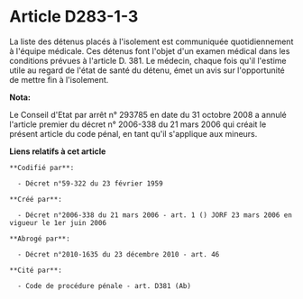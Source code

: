# Article D283-1-3

La liste des détenus placés à l'isolement est communiquée quotidiennement à l'équipe médicale. Ces détenus font l'objet d'un
examen médical dans les conditions prévues à l'article D. 381. Le médecin, chaque fois qu'il l'estime utile au regard de
l'état de santé du détenu, émet un avis sur l'opportunité de mettre fin à l'isolement.

**Nota:**

Le Conseil d'Etat par arrêt n° 293785 en date du 31 octobre 2008 a annulé l'article premier du décret n° 2006-338 du 21 mars
2006 qui créait le présent article du code pénal, en tant qu'il s'applique aux mineurs.

**Liens relatifs à cet article**

	**Codifié par**:

	  - Décret n°59-322 du 23 février 1959

	**Créé par**:

	  - Décret n°2006-338 du 21 mars 2006 - art. 1 () JORF 23 mars 2006 en vigueur le 1er juin 2006

	**Abrogé par**:

	  - Décret n°2010-1635 du 23 décembre 2010 - art. 46

	**Cité par**:

	  - Code de procédure pénale - art. D381 (Ab)
